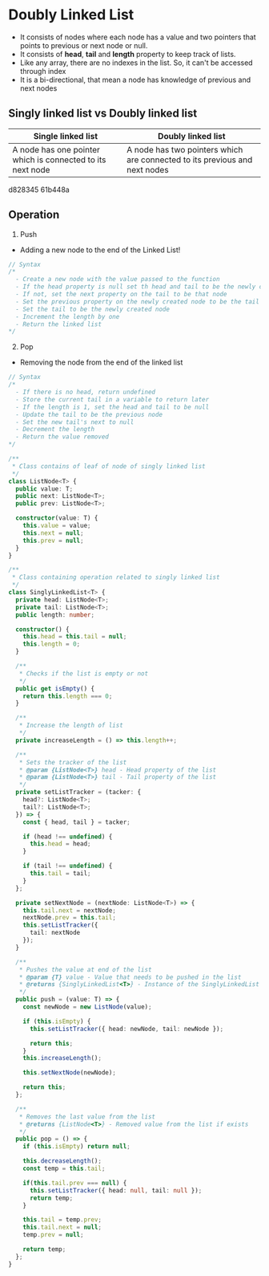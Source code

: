 # Doubly Linked List
- It consists of nodes where each node has a value and two pointers that points to previous or next node or null.
- It consists of **head**, **tail** and **length** property to keep track of lists.
- Like any array, there are no indexes in the list. So, it can't be accessed through index
- It is a bi-directional, that mean a node has knowledge of previous and next nodes

## Singly linked list vs Doubly linked list
| Single linked list | Doubly linked list |
| ------------------ | ----- |
| A node has one pointer which is connected to its next node | A node has two pointers which are connected to its previous and next nodes |

d828345
61b448a

## Operation
1. Push
- Adding a new node to the end of the Linked List!

```js
// Syntax
/*
  - Create a new node with the value passed to the function
  - If the head property is null set th head and tail to be the newly created node
  - If not, set the next property on the tail to be that node
  - Set the previous property on the newly created node to be the tail
  - Set the tail to be the newly created node
  - Increment the length by one
  - Return the linked list
*/
```

2. Pop
- Removing the node from the end of the linked list

```js
// Syntax
/*
  - If there is no head, return undefined
  - Store the current tail in a variable to return later
  - If the length is 1, set the head and tail to be null
  - Update the tail to be the previous node
  - Set the new tail's next to null
  - Decrement the length
  - Return the value removed
*/
```

```ts
/**
 * Class contains of leaf of node of singly linked list
 */
class ListNode<T> {
  public value: T;
  public next: ListNode<T>;
  public prev: ListNode<T>;

  constructor(value: T) {
    this.value = value;
    this.next = null;
    this.prev = null;
  }
}

/**
 * Class containing operation related to singly linked list
 */
class SinglyLinkedList<T> {
  private head: ListNode<T>;
  private tail: ListNode<T>;
  public length: number;

  constructor() {
    this.head = this.tail = null;
    this.length = 0;
  }

  /**
   * Checks if the list is empty or not
   */
  public get isEmpty() {
    return this.length === 0;
  }

  /**
   * Increase the length of list
   */
  private increaseLength = () => this.length++;

  /**
   * Sets the tracker of the list
   * @param {ListNode<T>} head - Head property of the list
   * @param {ListNode<T>} tail - Tail property of the list
   */
  private setListTracker = (tacker: {
    head?: ListNode<T>;
    tail?: ListNode<T>;
  }) => {
    const { head, tail } = tacker;

    if (head !== undefined) {
      this.head = head;
    }

    if (tail !== undefined) {
      this.tail = tail;
    }
  };

  private setNextNode = (nextNode: ListNode<T>) => {
    this.tail.next = nextNode;
    nextNode.prev = this.tail;
    this.setListTracker({
      tail: nextNode
    });
  }

  /**
   * Pushes the value at end of the list
   * @param {T} value - Value that needs to be pushed in the list
   * @returns {SinglyLinkedList<T>} - Instance of the SinglyLinkedList class
   */
  public push = (value: T) => {
    const newNode = new ListNode(value);

    if (this.isEmpty) {
      this.setListTracker({ head: newNode, tail: newNode });

      return this;
    }
    this.increaseLength();

    this.setNextNode(newNode);

    return this;
  };

  /**
   * Removes the last value from the list
   * @returns {ListNode<T>} - Removed value from the list if exists
   */
  public pop = () => {
    if (this.isEmpty) return null;

    this.decreaseLength();
    const temp = this.tail;

    if(this.tail.prev === null) {
      this.setListTracker({ head: null, tail: null });
      return temp;
    }

    this.tail = temp.prev;
    this.tail.next = null;
    temp.prev = null;

    return temp;
  };
}

```